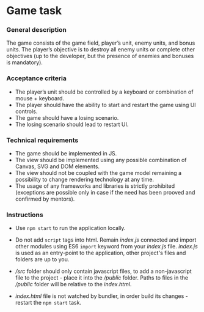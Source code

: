# Game task

### General description

The game consists of the game field, player’s unit, enemy units, and bonus units. The player’s objective is to destroy all enemy units or complete other objectives (up to the developer, but the presence of enemies and bonuses is mandatory).

### Acceptance criteria

* The player’s unit should be controlled by a keyboard or combination of mouse + keyboard.
* The player should have the ability to start and restart the game using UI controls.
* The game should have a losing scenario. 
* The losing scenario should lead to restart UI.

### Technical requirements

* The game should be implemented in JS.
* The view should be implemented using any possible combination of Canvas, SVG and DOM elements.
* The view should not be coupled with the game model remaining a possibility to change rendering technology at any time.
* The usage of any frameworks and libraries is strictly prohibited (exceptions are possible only in case if the need has been prooved and confirmed by mentors).

### Instructions

*  Use `` npm start `` to run the application locally.

* Do not add ``script`` tags into html. Remain _index.js_ connected and import other modules using ES6 ``import`` keyword from your _index.js_ file.
_index.js_ is used as an entry-point to the application, other project's files and folders are up to you.

* _/src_ folder should only contain javascript files, to add a non-javascript file to the project - place it into the _/public_ folder. Paths to files in the _/public_ folder will be relative to the _index.html_.

* _index.html_ file is not watched by bundler, in order build its changes - restart the ``npm start`` task. 